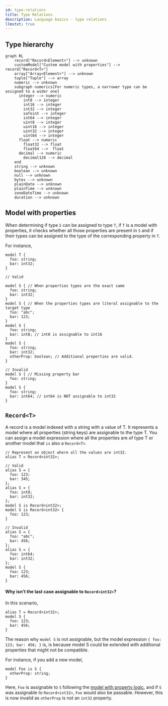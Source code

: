 ```yaml
---
id: type-relations
title: Type Relations
description: Language basics - type relations
llmstxt: true
---
```


## Type hierarchy

```mermaid
graph RL
    record["Record<Element>"] --> unknown
    customModel["Custom model with properties"] --> record["Record<T>"]
    array["Array<Element>"] --> unknown
    tuple["Tuple"] --> array
    numeric --> unknown
    subgraph numerics[For numeric types, a narrower type can be assigned to a wider one]
      integer --> numeric
        int8 --> integer
        int16 --> integer
        int32 --> integer
        safeint --> integer
        int64 --> integer
        uint8 --> integer
        uint16 --> integer
        uint32 --> integer
        uint64 --> integer
      float --> numeric
        float32 --> float
        float64 -->  float
      decimal --> numeric
        decimal128 --> decimal
    end
    string --> unknown
    boolean --> unknown
    null --> unknown
    bytes --> unknown
    plainDate --> unknown
    plainTime --> unknown
    zoneDateTime --> unknown
    duration --> unknown
```

## Model with properties

When determining if type `S` can be assigned to type `T`, if `T` is a model with properties, it checks whether all those properties are present in `S` and if their types can be assigned to the type of the corresponding property in `T`.

For instance,

```typespec
model T {
  foo: string;
  bar: int32;
}

// Valid

model S { // When properties types are the exact same
  foo: string;
  bar: int32;
}
model S { // When the properties types are literal assignable to the target type
  foo: "abc";
  bar: 123;
}
model S {
  foo: string;
  bar: int8; // int8 is assignable to int16
}
model S {
  foo: string;
  bar: int32;
  otherProp: boolean; // Additional properties are valid.
}

// Invalid
model S { // Missing property bar
  foo: string;
}
model S {
  foo: string;
  bar: int64; // int64 is NOT assignable to int32
}
```

## `Record<T>`

A record is a model indexed with a string with a value of T. It represents a model where all properties (string keys) are assignable to the type T. You can assign a model expression where all the properties are of type T or another model that `is` also a `Record<T>`.

```typespec
// Represent an object where all the values are int32.
alias T = Record<int32>;

// Valid
alias S = {
  foo: 123;
  bar: 345;
};
alias S = {
  foo: int8;
  bar: int32;
};
model S is Record<int32>;
model S is Record<int32> {
  foo: 123;
}

// Invalid
alias S = {
  foo: "abc";
  bar: 456;
};
alias S = {
  foo: int64;
  bar: int32;
};
model S {
  foo: 123;
  bar: 456;
}
```

#### Why isn't the last case assignable to `Record<int32>`?

In this scenario,

```typespec
alias T = Record<int32>;
model S {
  foo: 123;
  bar: 456;
}
```

The reason why `model S` is not assignable, but the model expression `{ foo: 123; bar: 456; }` is, is because model S could be extended with additional properties that might not be compatible.

For instance, if you add a new model,

```typespec
model Foo is S {
  otherProp: string;
}
```

Here, `Foo` is assignable to `S` following the [model with property logic](#model-with-properties), and if `S` was assignable to `Record<int32>`, `Foo` would also be passable. However, this is now invalid as `otherProp` is not an `int32` property.

